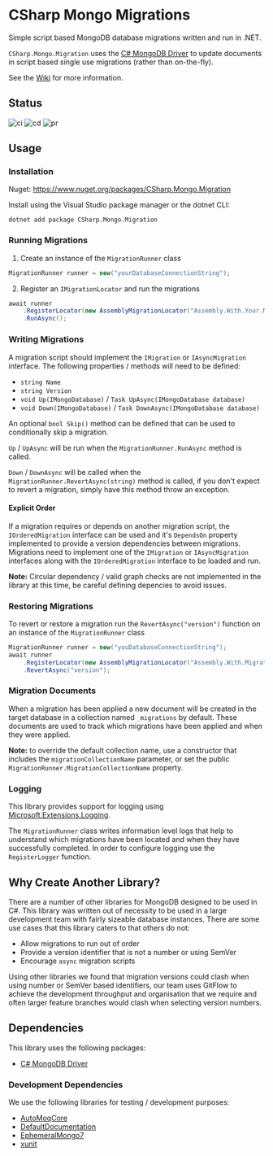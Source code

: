 # CSharp Mongo Migrations

Simple script based MongoDB database migrations written and run in .NET.

`CSharp.Mongo.Migration` uses the [C# MongoDB Driver](https://www.mongodb.com/docs/drivers/csharp/current/) to update documents in script based single use migrations (rather than on-the-fly).

See the [Wiki](https://github.com/JordanDChappell/CSharp.Mongo.Migration/wiki) for more information.

## Status
![ci](https://github.com/JordanDChappell/CSharp.Mongo.Migration/actions/workflows/ci.yml/badge.svg?branch=main)
![cd](https://github.com/JordanDChappell/CSharp.Mongo.Migration/actions/workflows/cd.yml/badge.svg?branch=main)
![pr](https://github.com/JordanDChappell/CSharp.Mongo.Migration/actions/workflows/pr.yml/badge.svg?branch=main)

## Usage

### Installation

Nuget: https://www.nuget.org/packages/CSharp.Mongo.Migration

Install using the Visual Studio package manager or the dotnet CLI:

```
dotnet add package CSharp.Mongo.Migration
```

### Running Migrations

1. Create an instance of the `MigrationRunner` class

```csharp
MigrationRunner runner = new("yourDatabaseConnectionString");
```

2. Register an `IMigrationLocator` and run the migrations

```csharp
await runner
    .RegisterLocator(new AssemblyMigrationLocator("Assembly.With.Your.Migrations.dll"))
    .RunAsync();
```

### Writing Migrations

A migration script should implement the `IMigration` or `IAsyncMigration` interface. The following properties / methods will need to be defined:

- `string Name`
- `string Version`
- `void Up(IMongoDatabase)` / `Task UpAsync(IMongoDatabase database)`
- `void Down(IMongoDatabase)` / `Task DownAsync(IMongoDatabase database)`

An optional `bool Skip()` method can be defined that can be used to conditionally skip a migration.

`Up` / `UpAsync` will be run when the `MigrationRunner.RunAsync` method is called.

`Down` / `DownAsync` will be called when the `MigrationRunner.RevertAsync(string)` method is called, if you don't expect to revert a migration, simply have this method throw an exception.

#### Explicit Order

If a migration requires or depends on another migration script, the `IOrderedMigration` interface can be used and it's `DependsOn` property implemented to provide a version dependencies between migrations. Migrations need to implement one of the `IMigration` or `IAsyncMigration` interfaces along with the `IOrderedMigration` interface to be loaded and run.

**Note:** Circular dependency / valid graph checks are not implemented in the library at this time, be careful defining depencies to avoid issues.

### Restoring Migrations

To revert or restore a migration run the `RevertAsync("version")` function on an instance of the `MigrationRunner` class

```csharp
MigrationRunner runner = new("youDatabaseConnectionString");
await runner
    .RegisterLocator(new AssemblyMigrationLocator("Assembly.With.Migration.Version.dll"))
    .RevertAsync("version");
```

### Migration Documents

When a migration has been applied a new document will be created in the target database in a collection named `_migrations` by default. These documents are used to track which migrations have been applied and when they were applied.

**Note:** to override the default collection name, use a constructor that includes the `migrationCollectionName` parameter, or set the public `MigrationRunner.MigrationCollectionName` property.

### Logging

This library provides support for logging using [Microsoft.Extensions.Logging](https://learn.microsoft.com/en-us/dotnet/core/extensions/logging?tabs=command-line).

The `MigrationRunner` class writes information level logs that help to understand which migrations have been located and when they have successfully completed. In order to configure logging use the `RegisterLogger` function.

## Why Create Another Library?

There are a number of other libraries for MongoDB designed to be used in C#. This library was written out of necessity to be used in a large development team with fairly sizeable database instances. There are some use cases that this library caters to that others do not:

* Allow migrations to run out of order
* Provide a version identifier that is not a number or using SemVer
* Encourage `async` migration scripts

Using other libraries we found that migration versions could clash when using number or SemVer based identifiers, our team uses GitFlow to achieve the development throughput and organisation that we require and often larger feature branches would clash when selecting version numbers.

## Dependencies

This library uses the following packages:

- [C# MongoDB Driver](https://www.mongodb.com/docs/drivers/csharp/current/)

### Development Dependencies

We use the following libraries for testing / development purposes:

- [AutoMoqCore](https://www.nuget.org/packages/AutoMoqCore/)
- [DefaultDocumentation](https://github.com/Doraku/DefaultDocumentation)
- [EphemeralMongo7](https://www.nuget.org/packages/EphemeralMongo7)
- [xunit](https://www.nuget.org/packages/xunit)
